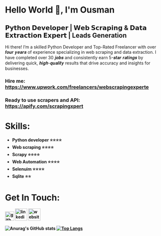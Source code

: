 # Hello World 👋, I'm Ousman 



## 𝗣𝘆𝘁𝗵𝗼𝗻 𝗗𝗲𝘃𝗲𝗹𝗼𝗽𝗲𝗿 | 𝗪𝗲𝗯 𝗦𝗰𝗿𝗮𝗽𝗶𝗻𝗴 & 𝗗𝗮𝘁𝗮 𝗘𝘅𝘁𝗿𝗮𝗰𝘁𝗶𝗼𝗻 𝗘𝘅𝗽𝗲𝗿𝘁 | Leads Generation

Hi there! I’m a skilled Python Developer and Top-Rated Freelancer with over 𝒇𝒐𝒖𝒓 𝒚𝒆𝒂𝒓𝒔 of experience specializing in web scraping and data extraction. I have completed over 30 𝒋𝒐𝒃𝒔 and consistently earn 5-𝒔𝒕𝒂𝒓 𝒓𝒂𝒕𝒊𝒏𝒈𝒔 by delivering quick, 𝒉𝒊𝒈𝒉-𝒒𝒖𝒂𝒍𝒊𝒕𝒚 results that drive accuracy and insights for businesses.</b>
<br>
### Hire me: https://www.upwork.com/freelancers/webscrapingexperte</b>


### Ready to use scrapers and API: https://apify.com/scrapingxpert<b>

# Skills:

<ul><b>
<li>Python developer      ⭐⭐⭐⭐</li> 
<li> Web scraping<b>      ⭐⭐⭐⭐</li> 
<li> <b>Scrapy <b>        ⭐⭐⭐⭐</li> 
<li> Web Automation      ⭐⭐⭐⭐</li> 
<li> Selenuim            ⭐⭐⭐⭐</li> 
<li> Sqlite              ⭐⭐</li> 
</b></ul>




 # Get In Touch:
[<img src='https://cdn.worldvectorlogo.com/logos/upwork.svg' alt='github' height='30'>](https://www.upwork.com/freelancers/webscrapingexperte)  [<img src='https://cdn.jsdelivr.net/npm/simple-icons@3.0.1/icons/linkedin.svg' alt='linkedin' height='40'>](https://www.linkedin.com/in/ousman-abakar-hamid-726721166/)  [<img src='https://upload.wikimedia.org/wikipedia/commons/thumb/2/28/Apify-logo.svg/2560px-Apify-logo.svg.png' alt='website' height='40'>](https://apify.com/scrapingxpert)  

![Anurag's GitHub stats](https://github-readme-stats.vercel.app/api?username=ousmanabakar&show_icons=true&theme=gruvbox)
 [![Top Langs](https://github-readme-stats.vercel.app/api/top-langs/?username=ousmanabakar&langs_count=8)](https://github.com/ousmanabakar/github-readme-stats)


